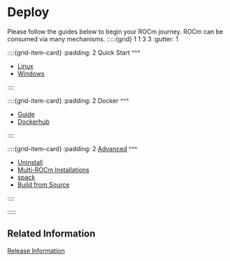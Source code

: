 # Deploy

Please follow the guides below to begin your ROCm journey. ROCm can be consumed
via many mechanisms.
:::::{grid} 1 1 3 3
:gutter: 1

::::{grid-item-card}
:padding: 2
Quick Start
^^^

- [Linux](how_to/quick_start_linux)
- [Windows](how_to/quick_start_windows)

::::

::::{grid-item-card}
:padding: 2
Docker
^^^

- [Guide](deploy/docker)
- [Dockerhub](https://hub.docker.com/u/rocm/#!)

::::

::::{grid-item-card}
:padding: 2
[Advanced](deploy/advanced)
^^^

- [Uninstall](deploy/advanced/uninstall)
- [Multi-ROCm Installations](deploy/advanced/multi)
- [spack](deploy/advanced/spack)
- [Build from Source](deploy/advanced/build_source)

::::

:::::

## Related Information

[Release Information](release)
